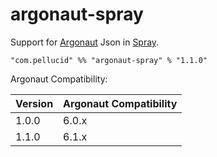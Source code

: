 # argonaut-spray

Support for [Argonaut](http://argonaut.io/) Json in [Spray](http://spray.io/).

    "com.pellucid" %% "argonaut-spray" % "1.1.0"

Argonaut Compatibility:

Version | Argonaut Compatibility
------- | ----------------------
1.0.0   | 6.0.x
1.1.0   | 6.1.x